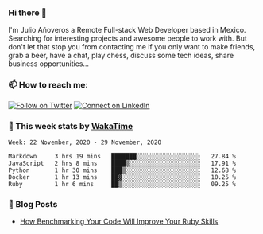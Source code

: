 ### Hi there 👋

I'm Julio Añoveros a Remote Full-stack Web Developer based in Mexico. Searching for interesting projects and awesome people to work with. But don't let that stop you from contacting me if you only want to make friends, grab a beer, have a chat, play chess, discuss some tech ideas, share business opportunities... 

### :mailbox: How to reach me:

[![Follow on Twitter](https://img.shields.io/badge/--twitter?label=Twitter&logo=Twitter&style=social)](https://twitter.com/AnoverosJulio) [![Connect on LinkedIn](https://img.shields.io/badge/--linkedin?label=LinkedIn&logo=LinkedIn&style=social)](https://www.linkedin.com/in/jubaan)

### :construction_worker: This week stats by [WakaTime]('https://wakatime.com')
<!--START_SECTION:waka-->
```text
Week: 22 November, 2020 - 29 November, 2020

Markdown     3 hrs 19 mins   ███████░░░░░░░░░░░░░░░░░░   27.84 % 
JavaScript   2 hrs 8 mins    ████▒░░░░░░░░░░░░░░░░░░░░   17.91 % 
Python       1 hr 30 mins    ███▒░░░░░░░░░░░░░░░░░░░░░   12.68 % 
Docker       1 hr 13 mins    ██▓░░░░░░░░░░░░░░░░░░░░░░   10.25 % 
Ruby         1 hr 6 mins     ██▒░░░░░░░░░░░░░░░░░░░░░░   09.25 % 
```
<!--END_SECTION:waka-->

### :newspaper: Blog Posts
<!-- BLOG-POST-LIST:START -->
- [How Benchmarking Your Code Will Improve Your Ruby Skills](https://dev.to/jubaan/how-benchmarking-your-code-will-improve-your-ruby-skills-2m83)
<!-- BLOG-POST-LIST:END -->


